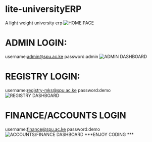 # lite-universityERP
A light weight university erp
![HOME PAGE](https://github.com/MartMbithi/lite-universityERP/blob/master/liteERP.png)
# ADMIN LOGIN:
username:admin@spu.ac.ke
password:admin
![ADMIN DASHBOARD](https://github.com/MartMbithi/lite-universityERP/blob/master/admindashboard.png)
# REGISTRY LOGIN:
username:registry-mks@spu.ac.ke
password:demo
![REGISTRY DASHBOARD](https://github.com/MartMbithi/lite-universityERP/blob/master/registrydashboard.png)
# FINANCE/ACCOUNTS LOGIN
username:finance@spu.ac.ke
password:demo
![ACCOUNTS/FINANCE DASHBOARD](https://github.com/MartMbithi/lite-universityERP/blob/master/financedashboard.png)
***ENJOY CODING ***
